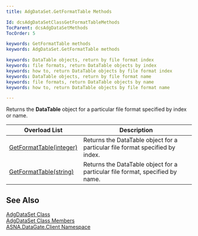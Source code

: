 ```yaml
---
title: AdgDataSet.GetFormatTable Methods

Id: dcsAdgDataSetClassGetFormatTableMethods
TocParent: dcsAdgDataSetMethods
TocOrder: 5

keywords: GetFormatTable methods
keywords: AdgDataSet.GetFormatTable methods

keywords: DataTable objects, return by file format index
keywords: file formats, return DataTable objects by index
keywords: how to, return DataTable objects by file format index
keywords: DataTable objects, return by file format name
keywords: file formats, return DataTable objects by name
keywords: how to, return DataTable objects by file format name

---
```


Returns the **DataTable** object for a particular file format specified by index or name.
<br />



| Overload List | Description |
| ---- | ---- |
| [GetFormatTable(integer)](adg-dataset-class-get-format-table-method.html) | Returns the DataTable object for a particular file format specified by index. |
| [GetFormatTable(string)](adg-dataset-class-get-format-table-methodstring.html) | Returns the DataTable object for a particular file format, specified by name. |



## See Also


[AdgDataSet Class](adg-dataset-class.html)
      <br />
[AdgDataSet Class Members](adg-dataset-members.html)
      <br />
[ASNA.DataGate.Client Namespace](datagate-client-namespace.html)

